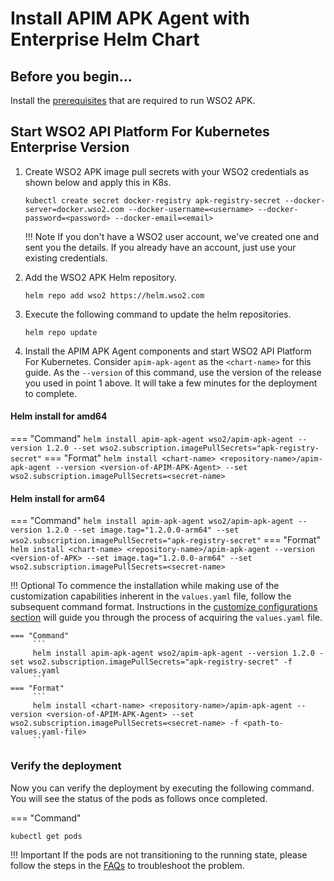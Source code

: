 # Install APIM APK Agent with Enterprise Helm Chart

## Before you begin...

Install the <a href="../../setup/prerequisites" target="_blank">prerequisites</a> that are required to run WSO2 APK.

## Start WSO2 API Platform For Kubernetes Enterprise Version

1.  Create WSO2 APK image pull secrets with your WSO2 credentials as shown below and apply
    this in K8s.

    ```console
    kubectl create secret docker-registry apk-registry-secret --docker-server=docker.wso2.com --docker-username=<username> --docker-password=<password> --docker-email=<email>
    ```

    !!! Note
        If you don't have a WSO2 user account, we've created one and sent you the details. If you already have an account, just use your existing credentials.

2. Add the WSO2 APK Helm repository.

    ```console
    helm repo add wso2 https://helm.wso2.com
    ```

3. Execute the following command to update the helm repositories.

      ```console
      helm repo update
      ```

4. Install the APIM APK Agent components and start WSO2 API Platform For Kubernetes. Consider ```apim-apk-agent``` as the ```<chart-name>``` for this guide. As the ```--version``` of this command, use the version of the release you used in point 1 above. It will take a few minutes for the deployment to complete.

#### Helm install for amd64

=== "Command"
    ```
    helm install apim-apk-agent wso2/apim-apk-agent --version 1.2.0 --set wso2.subscription.imagePullSecrets="apk-registry-secret"
    ```
=== "Format"
    ```
    helm install <chart-name> <repository-name>/apim-apk-agent --version <version-of-APIM-APK-Agent> --set wso2.subscription.imagePullSecrets=<secret-name>
    ```

#### Helm install for arm64

=== "Command"
    ```
    helm install apim-apk-agent wso2/apim-apk-agent --version 1.2.0 --set image.tag="1.2.0.0-arm64" --set wso2.subscription.imagePullSecrets="apk-registry-secret"
    ```
=== "Format"
    ```
    helm install <chart-name> <repository-name>/apim-apk-agent --version <version-of-APK> --set image.tag="1.2.0.0-arm64" --set wso2.subscription.imagePullSecrets=<secret-name>
    ```

!!! Optional
    To commence the installation while making use of the customization capabilities inherent in the `values.yaml` file, follow the subsequent command format. Instructions in the <a href="../../setup/Customize-Configurations" target="_blank">customize configurations section</a> will guide you through the process of acquiring the `values.yaml` file.
        
    === "Command"
         ```
         helm install apim-apk-agent wso2/apim-apk-agent --version 1.2.0 -set wso2.subscription.imagePullSecrets="apk-registry-secret" -f values.yaml
         ```
    === "Format"
         ```
         helm install <chart-name> <repository-name>/apim-apk-agent --version <version-of-APIM-APK-Agent> --set wso2.subscription.imagePullSecrets=<secret-name> -f <path-to-values.yaml-file> 
         ```

### Verify the deployment

Now you can verify the deployment by executing the following command. You will see the status of the pods as follows once completed.

=== "Command"
```
kubectl get pods
```

!!! Important
    If the pods are not transitioning to the running state, please follow the steps in the <a href="../../about-apk/FAQs/#4-why-are-pods-not-transitioning-to-the-running-state-for-a-long-time" target="_blank">FAQs</a> to troubleshoot the problem.

